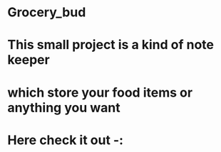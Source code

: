 # Grocery_bud
# This small project is a kind of note keeper
# which store your food items or anything you want
# Here check it out -:
